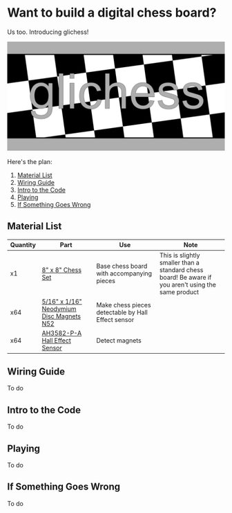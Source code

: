 # Want to build a digital chess board?

Us too. Introducing glichess!

![glichess Banner](./resources/glichess_social.jpg)

Here's the plan:

1. [Material List](#materials)
2. [Wiring Guide](#wiring)
3. [Intro to the Code](#code)
4. [Playing](#playing)
5. [If Something Goes Wrong](#help)

## <a name="materials"></a>Material List

|Quantity|Part|Use|Note|
|--------|----|---|----|
|x1|[8" x 8" Chess Set](https://www.spinmaster.com/en-US/brands/spin-master-games/clear-chess-and-checkers-set-with-glass-gameboard-for-adults-and-kids-ages-8-and-up)|Base chess board with accompanying pieces|This is slightly smaller than a standard chess board! Be aware if you aren't using the same product|
|x64|[5/16" x 1/16" Neodymium Disc Magnets N52](https://totalelement.com/collections/disc-magnets/products/5-16-x-1-16-inch-neodymium-rare-earth-disc-magnets-n52-100-pack)|Make chess pieces detectable by Hall Effect sensor|
|x64|[AH3582-P-A Hall Effect Sensor](https://www.digikey.com/en/products/detail/diodes-incorporated/AH3582-P-A/9649758)|Detect magnets|

## <a name="wiring"></a>Wiring Guide

To do

## <a name="code"></a>Intro to the Code

To do

## <a name="playing"></a>Playing

To do

## <a name="help"></a>If Something Goes Wrong

To do
